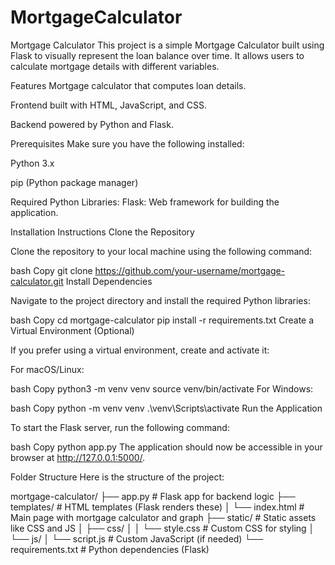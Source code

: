 # MortgageCalculator
Mortgage Calculator 
This project is a simple Mortgage Calculator built using Flask to visually represent the loan balance over time. It allows users to calculate mortgage details with different variables.

Features
Mortgage calculator that computes loan details.

Frontend built with HTML, JavaScript, and CSS.

Backend powered by Python and Flask.

Prerequisites
Make sure you have the following installed:

Python 3.x

pip (Python package manager)

Required Python Libraries:
Flask: Web framework for building the application.

Installation Instructions
Clone the Repository

Clone the repository to your local machine using the following command:

bash
Copy
git clone https://github.com/your-username/mortgage-calculator.git
Install Dependencies

Navigate to the project directory and install the required Python libraries:

bash
Copy
cd mortgage-calculator
pip install -r requirements.txt
Create a Virtual Environment (Optional)

If you prefer using a virtual environment, create and activate it:

For macOS/Linux:

bash
Copy
python3 -m venv venv
source venv/bin/activate
For Windows:

bash
Copy
python -m venv venv
.\venv\Scripts\activate
Run the Application

To start the Flask server, run the following command:

bash
Copy
python app.py
The application should now be accessible in your browser at http://127.0.0.1:5000/.

Folder Structure
Here is the structure of the project:

mortgage-calculator/
├── app.py                # Flask app for backend logic
├── templates/            # HTML templates (Flask renders these)
│   └── index.html        # Main page with mortgage calculator and graph
├── static/               # Static assets like CSS and JS
│   ├── css/
│   │   └── style.css     # Custom CSS for styling
│   └── js/
│       └── script.js     # Custom JavaScript (if needed)
└── requirements.txt      # Python dependencies (Flask)
